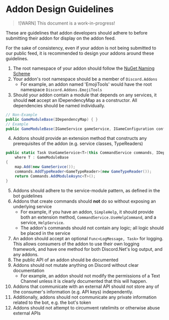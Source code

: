 # Addon Design Guidelines

>![WARN]
>This document is a work-in-progress!

These are guidelines that addon developers should adhere to before submitting 
their addon for display on the addon feed.

For the sake of consistency, even if your addon is not being submitted to our 
public feed, it is recommended to design your addons around these guidelines.

1. The root namespace of your addon should follow the [NuGet Naming Scheme]
2. Your addon's root namespace should be a member of `Discord.Addons`
	- For example, an addon named 'EmojiTools' would have the root namespace
	`Discord.Addons.EmojiTools`
3. Should your addon contain a module that depends on any services, it should
**not** accept an IDependencyMap as a constructor. All dependencies should be
named individually.
```cs
// Non-Example
public GameModuleBase(IDependencyMap) { }
// Example
public GameModuleBase(IGameService gameService, IGameConfiguration config) { }
```
4. Addons should provide an extension method that constructs any prerequisites
of the addon (e.g. service classes, TypeReaders)
```cs
public static Task UseGameService<T>(this CommandService commands, IDependencyMap map)
	where T : GameModuleBase
{
	map.Add(new GameSerivce());
	commands.AddTypeReader<GameTypeReader>(new GameTypeReader());
	return Commands.AddModuleAsync<T>();
}
```
5. Addons should adhere to the service-module pattern, as defined in the bot
guidelines
6. Addons that create commands should **not** do so without exposing an
underlying service
	- For example, if you have an addon, `SimpleHelp`, it should provide both an
	extension method, `CommandService.UseHelpCommand`, and a service,
	`HelpService`. 
	- The addon's commands should not contain any logic; all logic should
	be placed in the service
7. An addon should accept an optional `Func<LogMessage, Task>` for logging. This
allows consumers of the addon to use their own logging framework, and have one
method for both Discord.Net's log output, and any addons.
8. The public API of an addon should be documented
9. Addons should not mutate anything on Discord without clear documentation
	- For example, an addon should not modify the permissions of a Text Channel
	unless it is clearly documented that this will happen.
10. Addons that communicate with an external API should not store any of the 
consumer's information (e.g. API keys) independently.
11. Additionally, addons should not communicate any private information related
to the bot, e.g. the bot's token
12. Addons should not attempt to circumvent ratelimits or otherwise abuse 
external APIs

[NuGet Naming Scheme]: https://docs.microsoft.com/en-us/nuget/create-packages/creating-a-package#choosing-a-unique-package-identifier-and-setting-the-version-number